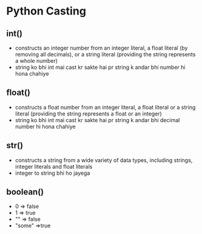 # Python Casting


## int() 
   - constructs an integer number from an integer literal, a float literal (by removing all decimals), or a string literal (providing the string represents a whole number)
   - string ko bhi int mai cast kr sakte hai pr string k andar bhi number hi hona chahiye
## float() 
   - constructs a float number from an integer literal, a float literal or a string literal (providing the string represents a float or an integer)
   - string ko bhi int mai cast kr sakte hai pr string k andar bhi decimal number hi hona chahiye
## str() 
   - constructs a string from a wide variety of data types, including strings, integer literals and float literals
   - integer to string bhi ho jayega

## boolean()
   - 0 => false
   - 1 => true
   - "" => false
   - "some" =>true